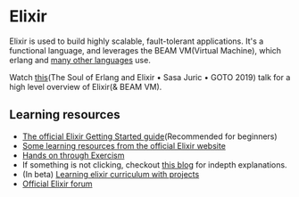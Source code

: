 # Elixir

Elixir is used to build highly scalable, fault-tolerant applications. It's a functional language, and leverages the BEAM VM(Virtual Machine), which erlang and [many other languages](https://github.com/llaisdy/beam_languages) use.

Watch [this](https://www.youtube.com/watch?v=JvBT4XBdoUE)(The Soul of Erlang and Elixir • Sasa Juric • GOTO 2019) talk for a high level overview of Elixir(& BEAM VM).

## Learning resources

* [The official Elixir Getting Started guide](https://elixir-lang.org/getting-started/introduction.html)(Recommended for beginners)
* [Some learning resources from the official Elixir website](https://elixir-lang.org/learning.html)
* [Hands on through Exercism](https://exercism.org/tracks/elixir)
* If something is not clicking, checkout [this blog](https://inquisitivedeveloper.com/tag/lwm-elixir/) for indepth explanations.
* (In beta) [Learning elixir curriculum with projects](https://github.com/DockYard-Academy/beta_curriculum/)
* [Official Elixir forum](https://elixirforum.com/)
